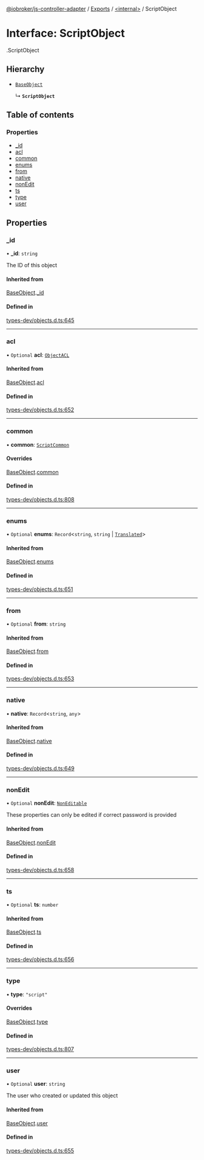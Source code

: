 [@iobroker/js-controller-adapter](../README.md) / [Exports](../modules.md) / [<internal\>](../modules/internal_.md) / ScriptObject

# Interface: ScriptObject

[<internal>](../modules/internal_.md).ScriptObject

## Hierarchy

- [`BaseObject`](internal_.BaseObject.md)

  ↳ **`ScriptObject`**

## Table of contents

### Properties

- [\_id](internal_.ScriptObject.md#_id)
- [acl](internal_.ScriptObject.md#acl)
- [common](internal_.ScriptObject.md#common)
- [enums](internal_.ScriptObject.md#enums)
- [from](internal_.ScriptObject.md#from)
- [native](internal_.ScriptObject.md#native)
- [nonEdit](internal_.ScriptObject.md#nonedit)
- [ts](internal_.ScriptObject.md#ts)
- [type](internal_.ScriptObject.md#type)
- [user](internal_.ScriptObject.md#user)

## Properties

### \_id

• **\_id**: `string`

The ID of this object

#### Inherited from

[BaseObject](internal_.BaseObject.md).[_id](internal_.BaseObject.md#_id)

#### Defined in

[types-dev/objects.d.ts:645](https://github.com/ioBroker/ioBroker.js-controller/blob/777a3aab/packages/types-dev/objects.d.ts#L645)

___

### acl

• `Optional` **acl**: [`ObjectACL`](internal_.ObjectACL.md)

#### Inherited from

[BaseObject](internal_.BaseObject.md).[acl](internal_.BaseObject.md#acl)

#### Defined in

[types-dev/objects.d.ts:652](https://github.com/ioBroker/ioBroker.js-controller/blob/777a3aab/packages/types-dev/objects.d.ts#L652)

___

### common

• **common**: [`ScriptCommon`](internal_.ScriptCommon.md)

#### Overrides

[BaseObject](internal_.BaseObject.md).[common](internal_.BaseObject.md#common)

#### Defined in

[types-dev/objects.d.ts:808](https://github.com/ioBroker/ioBroker.js-controller/blob/777a3aab/packages/types-dev/objects.d.ts#L808)

___

### enums

• `Optional` **enums**: `Record`<`string`, `string` \| [`Translated`](../modules/internal_.md#translated)\>

#### Inherited from

[BaseObject](internal_.BaseObject.md).[enums](internal_.BaseObject.md#enums)

#### Defined in

[types-dev/objects.d.ts:651](https://github.com/ioBroker/ioBroker.js-controller/blob/777a3aab/packages/types-dev/objects.d.ts#L651)

___

### from

• `Optional` **from**: `string`

#### Inherited from

[BaseObject](internal_.BaseObject.md).[from](internal_.BaseObject.md#from)

#### Defined in

[types-dev/objects.d.ts:653](https://github.com/ioBroker/ioBroker.js-controller/blob/777a3aab/packages/types-dev/objects.d.ts#L653)

___

### native

• **native**: `Record`<`string`, `any`\>

#### Inherited from

[BaseObject](internal_.BaseObject.md).[native](internal_.BaseObject.md#native)

#### Defined in

[types-dev/objects.d.ts:649](https://github.com/ioBroker/ioBroker.js-controller/blob/777a3aab/packages/types-dev/objects.d.ts#L649)

___

### nonEdit

• `Optional` **nonEdit**: [`NonEditable`](internal_.NonEditable.md)

These properties can only be edited if correct password is provided

#### Inherited from

[BaseObject](internal_.BaseObject.md).[nonEdit](internal_.BaseObject.md#nonedit)

#### Defined in

[types-dev/objects.d.ts:658](https://github.com/ioBroker/ioBroker.js-controller/blob/777a3aab/packages/types-dev/objects.d.ts#L658)

___

### ts

• `Optional` **ts**: `number`

#### Inherited from

[BaseObject](internal_.BaseObject.md).[ts](internal_.BaseObject.md#ts)

#### Defined in

[types-dev/objects.d.ts:656](https://github.com/ioBroker/ioBroker.js-controller/blob/777a3aab/packages/types-dev/objects.d.ts#L656)

___

### type

• **type**: ``"script"``

#### Overrides

[BaseObject](internal_.BaseObject.md).[type](internal_.BaseObject.md#type)

#### Defined in

[types-dev/objects.d.ts:807](https://github.com/ioBroker/ioBroker.js-controller/blob/777a3aab/packages/types-dev/objects.d.ts#L807)

___

### user

• `Optional` **user**: `string`

The user who created or updated this object

#### Inherited from

[BaseObject](internal_.BaseObject.md).[user](internal_.BaseObject.md#user)

#### Defined in

[types-dev/objects.d.ts:655](https://github.com/ioBroker/ioBroker.js-controller/blob/777a3aab/packages/types-dev/objects.d.ts#L655)
